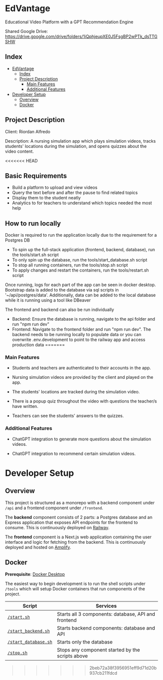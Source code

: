 # EdVantage
Educational Video Platform with a GPT Recommendation Engine

Shared Google Drive: https://drive.google.com/drive/folders/1iQphjeupXE0J5FsgBP2wPTk_dsTTGSHW

## Index

- [EdVantage](#edvantage)
  - [Index](#index)
  - [Project Description](#project-description)
    - [Main Features](#main-features)
    - [Additional Features](#additional-features)
- [Developer Setup](#developer-setup)
  - [Overview](#overview)
  - [Docker](#docker)

## Project Description
Client: Riordan Alfredo

Description: A nursing simulation app which plays simulation videos, tracks students' locations during the simulation,
and opens quizzes about the video content.

<<<<<<< HEAD
## Basic Requirements
- Build a platform to upload and view videos
- Query the text before and after the pause to find related topics 
- Display them to the student neatly 
- Analytics to for teachers to understand which topics needed the most help

## How to run locally
Docker is required to run the application locally due to the requirement for a Postgres DB

- To spin up the full-stack application (frontend, backend, database), run the tools/start.sh script
- To only spin up the database, run the tools/start_database.sh script
- To stop all running containers, run the tools/stop.sh script
- To apply changes and restart the containers, run the tools/restart.sh script

Once running, logs for each part of the app can be seen in docker desktop. Bootstrap data is added to the database via sql scripts in '~/api/postgres/data'. Additionally, data can be added to the local database while it is running using a tool like DBeaver

The frontend and backend can also be run individually
- Backend: Ensure the database is running, navigate to the api folder and run "npm run dev"
- Frontend: Navigate to the frontend folder and run "npm run dev". The backend needs to be running locally to populate data or you can overwrite .env.development to point to the railway app and access production data
=======
### Main Features

* Students and teachers are authenticated to their accounts in the app.

* Nursing simulation videos are provided by the client and played on the app.

* The students' locations are tracked during the simulation video.

* There is a popup quiz throughout the video with questions the teacher/s have written.

* Teachers can see the students' answers to the quizzes.

### Additional Features

* ChatGPT integration to generate more questions about the simulation videos.

* ChatGPT integration to recommend certain simulation videos.

# Developer Setup

## Overview

This project is structured as a monorepo with a backend component under `/api` and a frontend component under `/frontend`.

The **backend** component consists of 2 parts: a Postgres database and an Express application that exposes API endpoints for the frontend to consume. This is continuously deployed on [Railway](https://railway.app/).

The **frontend** component is a Next.js web application containing the user interface and logic for fetching from the backend. This is continuously deployed and hosted on [Amplify](https://ap-southeast-2.console.aws.amazon.com/amplify/home?region=ap-southeast-2#/).

## Docker

**Prerequisite**: [Docker Desktop](https://www.docker.com/products/docker-desktop/)

The easiest way to begin development is to run the shell scripts under `/tools` which will setup Docker containers that run components of the project.

| Script | Services |
| --- | --- |
| [`/start.sh`](tools/start.sh) | Starts all 3 components: database, API and frontend |
| [`/start_backend.sh`](tools/start_backend.sh) | Starts backend components: database and API |
| [`/start_database.sh`](tools/start_database.sh) | Starts only the database |
| [`/stop.sh`](tools/stop.sh) | Stops any component started by the scripts above |
>>>>>>> 2beb72a38f3956951eff9d71d20b937cb211fdcd

